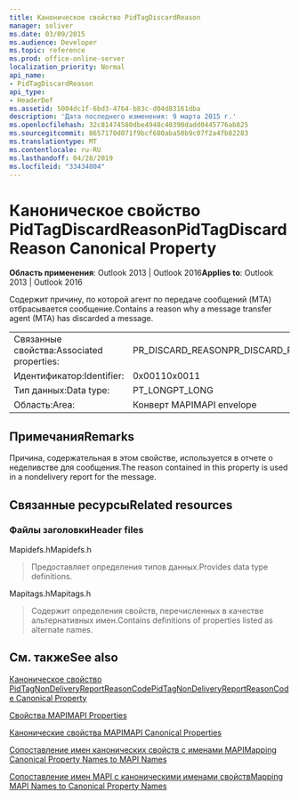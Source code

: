 ```yaml
---
title: Каноническое свойство PidTagDiscardReason
manager: soliver
ms.date: 03/09/2015
ms.audience: Developer
ms.topic: reference
ms.prod: office-online-server
localization_priority: Normal
api_name:
- PidTagDiscardReason
api_type:
- HeaderDef
ms.assetid: 5004dc1f-6bd3-4764-b83c-d04d83161dba
description: 'Дата последнего изменения: 9 марта 2015 г.'
ms.openlocfilehash: 32c81474580dbe4948c40390dadd0445776ab825
ms.sourcegitcommit: 8657170d071f9bcf680aba50b9c07f2a4fb82283
ms.translationtype: MT
ms.contentlocale: ru-RU
ms.lasthandoff: 04/28/2019
ms.locfileid: "33434804"
---
```

# <a name="pidtagdiscardreason-canonical-property"></a><span data-ttu-id="c9776-103">Каноническое свойство PidTagDiscardReason</span><span class="sxs-lookup"><span data-stu-id="c9776-103">PidTagDiscardReason Canonical Property</span></span>

  
  
<span data-ttu-id="c9776-104">**Область применения**: Outlook 2013 | Outlook 2016</span><span class="sxs-lookup"><span data-stu-id="c9776-104">**Applies to**: Outlook 2013 | Outlook 2016</span></span> 
  
<span data-ttu-id="c9776-105">Содержит причину, по которой агент по передаче сообщений (MTA) отбрасывается сообщение.</span><span class="sxs-lookup"><span data-stu-id="c9776-105">Contains a reason why a message transfer agent (MTA) has discarded a message.</span></span> 
  
|||
|:-----|:-----|
|<span data-ttu-id="c9776-106">Связанные свойства:</span><span class="sxs-lookup"><span data-stu-id="c9776-106">Associated properties:</span></span>  <br/> |<span data-ttu-id="c9776-107">PR_DISCARD_REASON</span><span class="sxs-lookup"><span data-stu-id="c9776-107">PR_DISCARD_REASON</span></span>  <br/> |
|<span data-ttu-id="c9776-108">Идентификатор:</span><span class="sxs-lookup"><span data-stu-id="c9776-108">Identifier:</span></span>  <br/> |<span data-ttu-id="c9776-109">0x0011</span><span class="sxs-lookup"><span data-stu-id="c9776-109">0x0011</span></span>  <br/> |
|<span data-ttu-id="c9776-110">Тип данных:</span><span class="sxs-lookup"><span data-stu-id="c9776-110">Data type:</span></span>  <br/> |<span data-ttu-id="c9776-111">PT_LONG</span><span class="sxs-lookup"><span data-stu-id="c9776-111">PT_LONG</span></span>  <br/> |
|<span data-ttu-id="c9776-112">Область:</span><span class="sxs-lookup"><span data-stu-id="c9776-112">Area:</span></span>  <br/> |<span data-ttu-id="c9776-113">Конверт MAPI</span><span class="sxs-lookup"><span data-stu-id="c9776-113">MAPI envelope</span></span>  <br/> |
   
## <a name="remarks"></a><span data-ttu-id="c9776-114">Примечания</span><span class="sxs-lookup"><span data-stu-id="c9776-114">Remarks</span></span>

<span data-ttu-id="c9776-115">Причина, содержательная в этом свойстве, используется в отчете о неделивстве для сообщения.</span><span class="sxs-lookup"><span data-stu-id="c9776-115">The reason contained in this property is used in a nondelivery report for the message.</span></span>
  
## <a name="related-resources"></a><span data-ttu-id="c9776-116">Связанные ресурсы</span><span class="sxs-lookup"><span data-stu-id="c9776-116">Related resources</span></span>

### <a name="header-files"></a><span data-ttu-id="c9776-117">Файлы заголовки</span><span class="sxs-lookup"><span data-stu-id="c9776-117">Header files</span></span>

<span data-ttu-id="c9776-118">Mapidefs.h</span><span class="sxs-lookup"><span data-stu-id="c9776-118">Mapidefs.h</span></span>
  
> <span data-ttu-id="c9776-119">Предоставляет определения типов данных.</span><span class="sxs-lookup"><span data-stu-id="c9776-119">Provides data type definitions.</span></span>
    
<span data-ttu-id="c9776-120">Mapitags.h</span><span class="sxs-lookup"><span data-stu-id="c9776-120">Mapitags.h</span></span>
  
> <span data-ttu-id="c9776-121">Содержит определения свойств, перечисленных в качестве альтернативных имен.</span><span class="sxs-lookup"><span data-stu-id="c9776-121">Contains definitions of properties listed as alternate names.</span></span>
    
## <a name="see-also"></a><span data-ttu-id="c9776-122">См. также</span><span class="sxs-lookup"><span data-stu-id="c9776-122">See also</span></span>



[<span data-ttu-id="c9776-123">Каноническое свойство PidTagNonDeliveryReportReasonCode</span><span class="sxs-lookup"><span data-stu-id="c9776-123">PidTagNonDeliveryReportReasonCode Canonical Property</span></span>](pidtagnondeliveryreportreasoncode-canonical-property.md)


[<span data-ttu-id="c9776-124">Свойства MAPI</span><span class="sxs-lookup"><span data-stu-id="c9776-124">MAPI Properties</span></span>](mapi-properties.md)
  
[<span data-ttu-id="c9776-125">Канонические свойства MAPI</span><span class="sxs-lookup"><span data-stu-id="c9776-125">MAPI Canonical Properties</span></span>](mapi-canonical-properties.md)
  
[<span data-ttu-id="c9776-126">Сопоставление имен канонических свойств с именами MAPI</span><span class="sxs-lookup"><span data-stu-id="c9776-126">Mapping Canonical Property Names to MAPI Names</span></span>](mapping-canonical-property-names-to-mapi-names.md)
  
[<span data-ttu-id="c9776-127">Сопоставление имен MAPI с каноническими именами свойств</span><span class="sxs-lookup"><span data-stu-id="c9776-127">Mapping MAPI Names to Canonical Property Names</span></span>](mapping-mapi-names-to-canonical-property-names.md)

